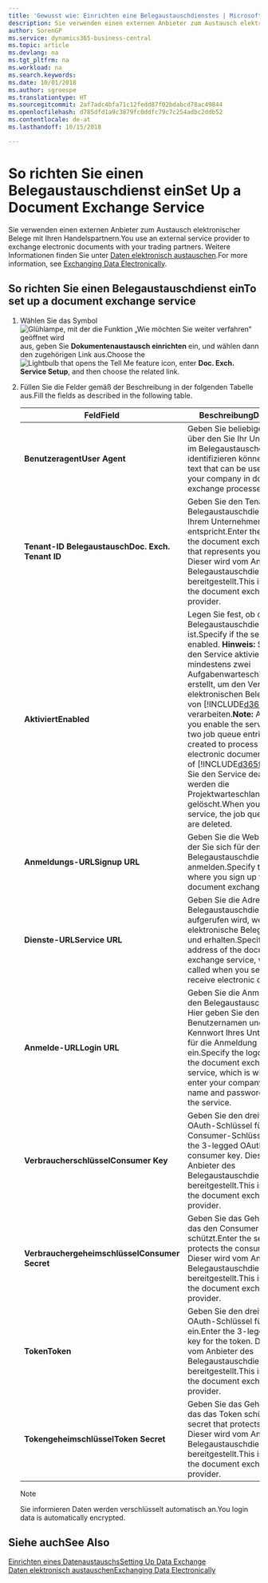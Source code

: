 ```yaml
---
title: 'Gewusst wie: Einrichten eine Belegaustauschdienstes | Microsoft Docs'
description: Sie verwenden einen externen Anbieter zum Austausch elektronischer Belege mit Ihren Handelspartnern.
author: SorenGP
ms.service: dynamics365-business-central
ms.topic: article
ms.devlang: na
ms.tgt_pltfrm: na
ms.workload: na
ms.search.keywords: 
ms.date: 10/01/2018
ms.author: sgroespe
ms.translationtype: HT
ms.sourcegitcommit: 2af7adc4bfa71c12fedd87f02bdabcd78ac49844
ms.openlocfilehash: d785dfd1a9c3879fc0ddfc79c7c254adbc2ddb52
ms.contentlocale: de-at
ms.lasthandoff: 10/15/2018

---
```

# <a name="set-up-a-document-exchange-service"></a><span data-ttu-id="266df-103">So richten Sie einen Belegaustauschdienst ein</span><span class="sxs-lookup"><span data-stu-id="266df-103">Set Up a Document Exchange Service</span></span>
<span data-ttu-id="266df-104">Sie verwenden einen externen Anbieter zum Austausch elektronischer Belege mit Ihren Handelspartnern.</span><span class="sxs-lookup"><span data-stu-id="266df-104">You use an external service provider to exchange electronic documents with your trading partners.</span></span> <span data-ttu-id="266df-105">Weitere Informationen finden Sie unter [Daten elektronisch austauschen](across-data-exchange.md).</span><span class="sxs-lookup"><span data-stu-id="266df-105">For more information, see [Exchanging Data Electronically](across-data-exchange.md).</span></span>  

## <a name="to-set-up-a-document-exchange-service"></a><span data-ttu-id="266df-106">So richten Sie einen Belegaustauschdienst ein</span><span class="sxs-lookup"><span data-stu-id="266df-106">To set up a document exchange service</span></span>  
1. <span data-ttu-id="266df-107">Wählen Sie das Symbol ![Glühlampe, mit der die Funktion „Wie möchten Sie weiter verfahren“ geöffnet wird](media/ui-search/search_small.png "Wie möchten Sie weiter verfahren?") aus, geben Sie **Dokumentenaustausch einrichten** ein, und wählen dann den zugehörigen Link aus.</span><span class="sxs-lookup"><span data-stu-id="266df-107">Choose the ![Lightbulb that opens the Tell Me feature](media/ui-search/search_small.png "Tell me what you want to do") icon, enter **Doc. Exch. Service Setup**, and then choose the related link.</span></span>  
2. <span data-ttu-id="266df-108">Füllen Sie die Felder gemäß der Beschreibung in der folgenden Tabelle aus.</span><span class="sxs-lookup"><span data-stu-id="266df-108">Fill the fields as described in the following table.</span></span>  

    |<span data-ttu-id="266df-109">Feld</span><span class="sxs-lookup"><span data-stu-id="266df-109">Field</span></span>|<span data-ttu-id="266df-110">Beschreibung</span><span class="sxs-lookup"><span data-stu-id="266df-110">Description</span></span>|  
    |---------------------------------|---------------------------------------|  
    |<span data-ttu-id="266df-111">**Benutzeragent**</span><span class="sxs-lookup"><span data-stu-id="266df-111">**User Agent**</span></span>|<span data-ttu-id="266df-112">Geben Sie beliebigen Text ein, über den Sie Ihr Unternehmen im Belegaustauschdienst identifizieren können</span><span class="sxs-lookup"><span data-stu-id="266df-112">Enter any text that can be used to identify your company in document exchange processes.</span></span>|  
    |<span data-ttu-id="266df-113">**Tenant-ID Belegaustausch**</span><span class="sxs-lookup"><span data-stu-id="266df-113">**Doc. Exch. Tenant ID**</span></span>|<span data-ttu-id="266df-114">Geben Sie den Tenant beim Belegaustauschdienst an, der Ihrem Unternehmen entspricht.</span><span class="sxs-lookup"><span data-stu-id="266df-114">Enter the tenant in the document exchange service that represents your company.</span></span> <span data-ttu-id="266df-115">Dieser wird vom Anbieter des Belegaustauschdienstes bereitgestellt.</span><span class="sxs-lookup"><span data-stu-id="266df-115">This is provided by the document exchange service provider.</span></span>|  
    |<span data-ttu-id="266df-116">**Aktiviert**</span><span class="sxs-lookup"><span data-stu-id="266df-116">**Enabled**</span></span>|<span data-ttu-id="266df-117">Legen Sie fest, ob der Belegaustauschdienst aktiviert ist.</span><span class="sxs-lookup"><span data-stu-id="266df-117">Specify if the service is enabled.</span></span> <span data-ttu-id="266df-118">**Hinweis:**  Sobald Sie den Service aktivieren, werden mindestens zwei Aufgabenwarteschlangenposten erstellt, um den Verkehr von elektronischen Belegen zu und von [!INCLUDE[d365fin](includes/d365fin_md.md)] zu verarbeiten.</span><span class="sxs-lookup"><span data-stu-id="266df-118">**Note:**  As soon as you enable the service, at least two job queue entries are created to process the traffic of electronic documents in and out of [!INCLUDE[d365fin](includes/d365fin_md.md)].</span></span> <span data-ttu-id="266df-119">Wenn Sie den Service deaktivieren, werden die Projektwarteschlangenposten gelöscht.</span><span class="sxs-lookup"><span data-stu-id="266df-119">When you disable the service, the job queue entries are deleted.</span></span>|  
    |<span data-ttu-id="266df-120">**Anmeldungs-URL**</span><span class="sxs-lookup"><span data-stu-id="266df-120">**Signup URL**</span></span>|<span data-ttu-id="266df-121">Geben Sie die Webseite an, auf der Sie sich für den Belegaustauschdienst anmelden.</span><span class="sxs-lookup"><span data-stu-id="266df-121">Specify the web page where you sign up for the document exchange service.</span></span>|  
    |<span data-ttu-id="266df-122">**Dienste-URL**</span><span class="sxs-lookup"><span data-stu-id="266df-122">**Service URL**</span></span>|<span data-ttu-id="266df-123">Geben Sie die Adresse des Belegaustauschdienst an, die aufgerufen wird, wenn Sie elektronische Belege versenden und erhalten.</span><span class="sxs-lookup"><span data-stu-id="266df-123">Specify the address of the document exchange service, which will be called when you send and receive electronic documents.</span></span>|  
    |<span data-ttu-id="266df-124">**Anmelde-URL**</span><span class="sxs-lookup"><span data-stu-id="266df-124">**Login URL**</span></span>|<span data-ttu-id="266df-125">Geben Sie die Anmeldeseite für den Belegaustauschdienst an. Hier geben Sie den Benutzernamen und das Kennwort Ihres Unternehmens für die Anmeldung beim Service ein.</span><span class="sxs-lookup"><span data-stu-id="266df-125">Specify the logon page for the document exchange service, which is where you enter your company’s user name and password to log on to the service.</span></span>|  
    |<span data-ttu-id="266df-126">**Verbraucherschlüssel**</span><span class="sxs-lookup"><span data-stu-id="266df-126">**Consumer Key**</span></span>|<span data-ttu-id="266df-127">Geben Sie den dreiteiligen OAuth-Schlüssel für den Consumer-Schlüssel ein.</span><span class="sxs-lookup"><span data-stu-id="266df-127">Enter the 3-legged OAuth key for the consumer key.</span></span> <span data-ttu-id="266df-128">Dieser wird vom Anbieter des Belegaustauschdienstes bereitgestellt.</span><span class="sxs-lookup"><span data-stu-id="266df-128">This is provided by the document exchange service provider.</span></span>|  
    |<span data-ttu-id="266df-129">**Verbrauchergeheimschlüssel**</span><span class="sxs-lookup"><span data-stu-id="266df-129">**Consumer Secret**</span></span>|<span data-ttu-id="266df-130">Geben Sie das Geheimnis ein, das den Consumer-Schlüssel schützt.</span><span class="sxs-lookup"><span data-stu-id="266df-130">Enter the secret that protects the consumer key.</span></span> <span data-ttu-id="266df-131">Dieser wird vom Anbieter des Belegaustauschdienstes bereitgestellt.</span><span class="sxs-lookup"><span data-stu-id="266df-131">This is provided by the document exchange service provider.</span></span>|  
    |<span data-ttu-id="266df-132">**Token**</span><span class="sxs-lookup"><span data-stu-id="266df-132">**Token**</span></span>|<span data-ttu-id="266df-133">Geben Sie den dreiteiligen OAuth-Schlüssel für das Token ein.</span><span class="sxs-lookup"><span data-stu-id="266df-133">Enter the 3-legged OAuth key for the token.</span></span> <span data-ttu-id="266df-134">Dieser wird vom Anbieter des Belegaustauschdienstes bereitgestellt.</span><span class="sxs-lookup"><span data-stu-id="266df-134">This is provided by the document exchange service provider.</span></span>|  
    |<span data-ttu-id="266df-135">**Tokengeheimschlüssel**</span><span class="sxs-lookup"><span data-stu-id="266df-135">**Token Secret**</span></span>|<span data-ttu-id="266df-136">Geben Sie das Geheimnis ein, das das Token schützt.</span><span class="sxs-lookup"><span data-stu-id="266df-136">Enter the secret that protects the token.</span></span> <span data-ttu-id="266df-137">Dieser wird vom Anbieter des Belegaustauschdienstes bereitgestellt.</span><span class="sxs-lookup"><span data-stu-id="266df-137">This is provided by the document exchange service provider.</span></span>|  

    > [!NOTE]  
    > <span data-ttu-id="266df-138">Sie informieren Daten werden verschlüsselt automatisch an.</span><span class="sxs-lookup"><span data-stu-id="266df-138">You login data is automatically encrypted.</span></span>

## <a name="see-also"></a><span data-ttu-id="266df-139">Siehe auch</span><span class="sxs-lookup"><span data-stu-id="266df-139">See Also</span></span>  
[<span data-ttu-id="266df-140">Einrichten eines Datenaustauschs</span><span class="sxs-lookup"><span data-stu-id="266df-140">Setting Up Data Exchange</span></span>](across-set-up-data-exchange.md)  
[<span data-ttu-id="266df-141">Daten elektronisch austauschen</span><span class="sxs-lookup"><span data-stu-id="266df-141">Exchanging Data Electronically</span></span>](across-data-exchange.md)

